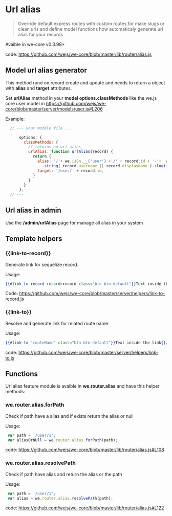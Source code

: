 # Url alias

> Override default express routes with custom routes for make slugs or clean urls and define model functions how automaticaly generate url alias for your records

Avaible in we-core v0.3.98+

code: https://github.com/wejs/we-core/blob/master/lib/router/alias.js 

## Model url alias generator

This method rund on record create and update and needs to return a object with **alias** and **target** attributes.

Set **urlAlias** method in your **model options.classMethods** like the we.js core user model in https://github.com/wejs/we-core/blob/master/server/models/user.js#L206

Example:

```js
  // --- your modele file ...

      options: {
        classMethods: {
          // returns an url alias
          urlAlias: function urlAlias(record) {
            return {
              alias: '/'+ we.i18n.__('user') +'/' + record.id + '-'+  we.utils
                .string( record.username || record.displayName ).slugify().s,
              target: '/user/' + record.id,
            }
          }
        }
      },
  // ---
```

## Url alias in admin

Use the **/admin/urlAlias** page for manage all alias in your system

## Template helpers

### {{link-to-record}}

Generate link for sequelize record.

Usage: 
```hbs
{{#link-to-record record=record class="btn btn-default"}}Text inside the link{{/link-to-record}}
```

Code: https://github.com/wejs/we-core/blob/master/server/helpers/link-to-record.js

### {{link-to}}

Resolve and generate link for related route name

Usage:
```hbs
{{#link-to 'routeName' class="btn btn-default"}}Text inside the link{{/link-to}}
```

code: https://github.com/wejs/we-core/blob/master/server/helpers/link-to.js

## Functions

Url alias feature module is avaible in **we.router.alias** and have this helper methods:

### we.router.alias.forPath

Check if path have a alias and if exists return the alias or null

Usage:

```js
 var path = '/user/1';
 var aliasOrNUll = we.router.alias.forPath(path);
```

code: https://github.com/wejs/we-core/blob/master/lib/router/alias.js#L108

### we.router.alias.resolvePath

Check if path have alias and return the alias or the path

Usage:
```js
 var path = '/user/1';
 var alias = we.router.alias.resolvePath(path);
```
code: https://github.com/wejs/we-core/blob/master/lib/router/alias.js#L122


